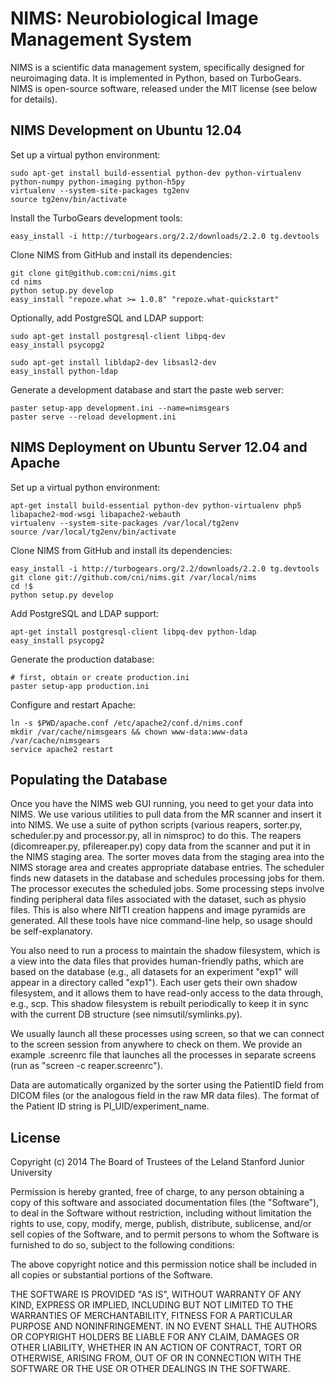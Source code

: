NIMS: Neurobiological Image Management System
=============================================

NIMS is a scientific data management system, specifically designed for neuroimaging data. It is implemented in Python, based on TurboGears. NIMS is open-source software, released under the MIT license (see below for details).


NIMS Development on Ubuntu 12.04
--------------------------------

Set up a virtual python environment:

    sudo apt-get install build-essential python-dev python-virtualenv python-numpy python-imaging python-h5py
    virtualenv --system-site-packages tg2env
    source tg2env/bin/activate

Install the TurboGears development tools:

    easy_install -i http://turbogears.org/2.2/downloads/2.2.0 tg.devtools

Clone NIMS from GitHub and install its dependencies:

    git clone git@github.com:cni/nims.git
    cd nims
    python setup.py develop
    easy_install "repoze.what >= 1.0.8" "repoze.what-quickstart"

Optionally, add PostgreSQL and LDAP support:

    sudo apt-get install postgresql-client libpq-dev
    easy_install psycopg2

    sudo apt-get install libldap2-dev libsasl2-dev
    easy_install python-ldap

Generate a development database and start the paste web server:

    paster setup-app development.ini --name=nimsgears
    paster serve --reload development.ini


NIMS Deployment on Ubuntu Server 12.04 and Apache
-------------------------------------------------

Set up a virtual python environment:

    apt-get install build-essential python-dev python-virtualenv php5 libapache2-mod-wsgi libapache2-webauth
    virtualenv --system-site-packages /var/local/tg2env
    source /var/local/tg2env/bin/activate

Clone NIMS from GitHub and install its dependencies:

    easy_install -i http://turbogears.org/2.2/downloads/2.2.0 tg.devtools
    git clone git://github.com/cni/nims.git /var/local/nims
    cd !$
    python setup.py develop

Add PostgreSQL and LDAP support:

    apt-get install postgresql-client libpq-dev python-ldap
    easy_install psycopg2

Generate the production database:

    # first, obtain or create production.ini
    paster setup-app production.ini

Configure and restart Apache:

    ln -s $PWD/apache.conf /etc/apache2/conf.d/nims.conf
    mkdir /var/cache/nimsgears && chown www-data:www-data /var/cache/nimsgears
    service apache2 restart


Populating the Database
-----------------------

Once you have the NIMS web GUI running, you need to get your data into NIMS. We use various utilities to pull data from the MR scanner and insert it into NIMS. We use a suite of python scripts (various reapers, sorter.py, scheduler.py and processor.py, all in nimsproc) to do this. The reapers (dicomreaper.py, pfilereaper.py) copy data from the scanner and put it in the NIMS staging area. The sorter moves data from the staging area into the NIMS storage area and creates appropriate database entries. The scheduler finds new datasets in the database and schedules processing jobs for them. The processor executes the scheduled jobs. Some processing steps involve finding peripheral data files associated with the dataset, such as physio files. This is also where NIfTI creation happens and image pyramids are generated. All these tools have nice command-line help, so usage should be self-explanatory.

You also need to run a process to maintain the shadow filesystem, which is a view into the data files that provides human-friendly paths, which are based on the database (e.g., all datasets for an experiment "exp1" will appear in a directory called "exp1"). Each user gets their own shadow filesystem, and it allows them to have read-only access to the data through, e.g., scp. This shadow filesystem is rebuilt periodically to keep it in sync with the current DB structure (see nimsutil/symlinks.py).

We usually launch all these processes using screen, so that we can connect to the screen session from anywhere to check on them. We provide an example .screenrc file that launches all the processes in separate screens (run as "screen -c reaper.screenrc").

Data are automatically organized by the sorter using the PatientID field from DICOM files (or the analogous field in the raw MR data files). The format of the Patient ID string is PI\_UID/experiment\_name.


License
-------

Copyright (c) 2014 The Board of Trustees of the Leland Stanford Junior University

Permission is hereby granted, free of charge, to any person obtaining a copy of this software and associated documentation files (the "Software"), to deal in the Software without restriction, including without limitation the rights to use, copy, modify, merge, publish, distribute, sublicense, and/or sell copies of the Software, and to permit persons to whom the Software is furnished to do so, subject to the following conditions:

The above copyright notice and this permission notice shall be included in all copies or substantial portions of the Software.

THE SOFTWARE IS PROVIDED "AS IS", WITHOUT WARRANTY OF ANY KIND, EXPRESS OR IMPLIED, INCLUDING BUT NOT LIMITED TO THE WARRANTIES OF MERCHANTABILITY, FITNESS FOR A PARTICULAR PURPOSE AND NONINFRINGEMENT. IN NO EVENT SHALL THE AUTHORS OR COPYRIGHT HOLDERS BE LIABLE FOR ANY CLAIM, DAMAGES OR OTHER LIABILITY, WHETHER IN AN ACTION OF CONTRACT, TORT OR OTHERWISE, ARISING FROM, OUT OF OR IN CONNECTION WITH THE SOFTWARE OR THE USE OR OTHER DEALINGS IN THE SOFTWARE.
